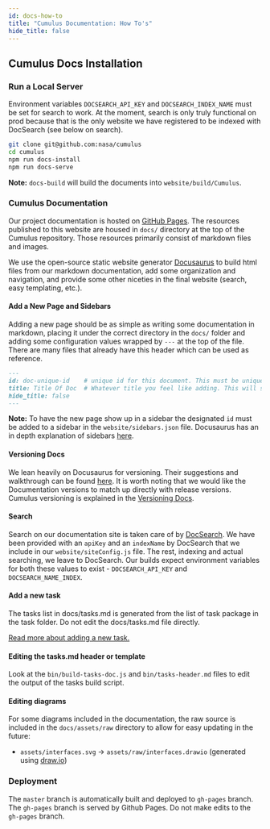 ```yaml
---
id: docs-how-to
title: "Cumulus Documentation: How To's"
hide_title: false
---
```


## Cumulus Docs Installation

### Run a Local Server

Environment variables `DOCSEARCH_API_KEY` and `DOCSEARCH_INDEX_NAME` must be set for search to work. At the moment, search is only truly functional on prod because that is the only website we have registered to be indexed with DocSearch (see below on search).

```sh
git clone git@github.com:nasa/cumulus
cd cumulus
npm run docs-install
npm run docs-serve
```

**Note:** `docs-build` will build the documents into `website/build/Cumulus`.

### Cumulus Documentation

Our project documentation is hosted on [GitHub Pages](https://pages.github.com/). The resources published to this website are housed in `docs/` directory at the top of the Cumulus repository. Those resources primarily consist of markdown files and images.

We use the open-source static website generator [Docusaurus](https://docusaurus.io) to build html files from our markdown documentation, add some organization and navigation, and provide some other niceties in the final website (search, easy templating, etc.).

#### Add a New Page and Sidebars

Adding a new page should be as simple as writing some documentation in markdown, placing it under the correct directory in the `docs/` folder and adding some configuration values wrapped by `---` at the top of the file. There are many files that already have this header which can be used as reference.

```markdown
---
id: doc-unique-id    # unique id for this document. This must be unique across ALL documentation under docs/
title: Title Of Doc  # Whatever title you feel like adding. This will show up as the index to this page on the sidebar.
hide_title: false
---
```

**Note:** To have the new page show up in a sidebar the designated `id` must be added to a sidebar in the `website/sidebars.json` file. Docusaurus has an in depth explanation of sidebars [here](https://docusaurus.io/docs/en/navigation).

#### Versioning Docs

We lean heavily on Docusaurus for versioning. Their suggestions and walkthrough can be found [here](https://docusaurus.io/docs/en/versioning). It is worth noting that we would like the Documentation versions to match up directly with release versions. Cumulus versioning is explained in the [Versioning Docs](https://github.com/nasa/cumulus/tree/master/docs/development/release.md).

#### Search

Search on our documentation site is taken care of by [DocSearch](https://community.algolia.com/docsearch/). We have been provided with an `apiKey` and an `indexName` by DocSearch that we include in our `website/siteConfig.js` file. The rest, indexing and actual searching, we leave to DocSearch. Our builds expect environment variables for both these values to exist - `DOCSEARCH_API_KEY` and `DOCSEARCH_NAME_INDEX`.

#### Add a new task

The tasks list in docs/tasks.md is generated from the list of task package in the task folder. Do not edit the docs/tasks.md file directly.

[Read more about adding a new task.](adding-a-task.md)

#### Editing the tasks.md header or template

Look at the `bin/build-tasks-doc.js` and `bin/tasks-header.md` files to edit the output of the tasks build script.

#### Editing diagrams

For some diagrams included in the documentation, the raw source is included in the `docs/assets/raw` directory to allow for easy updating in the future:

- `assets/interfaces.svg` -> `assets/raw/interfaces.drawio` (generated using [draw.io](https://www.draw.io/))

### Deployment

The `master` branch is automatically built and deployed to `gh-pages` branch. The `gh-pages` branch is served by Github Pages. Do not make edits to the `gh-pages` branch.
